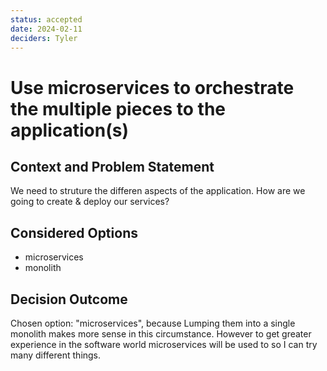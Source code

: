 ```yaml
---
status: accepted
date: 2024-02-11
deciders: Tyler
---
```

# Use microservices to orchestrate the multiple pieces to the application(s)

## Context and Problem Statement

We need to struture the differen aspects of the application.  How are we going to create & deploy our services?

## Considered Options

* microservices
* monolith

## Decision Outcome

Chosen option: "microservices", because
Lumping them into a single monolith makes more sense in this circumstance.  However to get greater experience in the software world microservices will be used to so I can try many different things.
